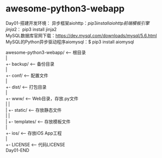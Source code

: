 # awesome-python3-webapp
Day01-搭建开发环境：
  异步框架aiohttp：$pip3 install aiohttp  
  前端模板引擎jinja2：$ pip3 install jinja2  
  MySQL数据库官网下载：https://dev.mysql.com/downloads/mysql/5.6.html  
  MySQL的Python异步驱动程序aiomysql：$ pip3 install aiomysql   
  
  awesome-python3-webapp/  <-- 根目录  
  |  
  +- backup/               <-- 备份目录  
  |  
  +- conf/                 <-- 配置文件  
  |  
  +- dist/                 <-- 打包目录  
  |  
  +- www/                  <-- Web目录，存放.py文件  
  |  |  
  |  +- static/            <-- 存放静态文件  
  |  |  
  |  +- templates/         <-- 存放模板文件  
  |  
  +- ios/                  <-- 存放iOS App工程  
  |  
  +- LICENSE               <-- 代码LICENSE  
Day01-END  
